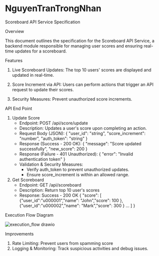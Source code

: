 # NguyenTranTrongNhan
Scoreboard API Service Specification

Overview

This document outlines the specification for the Scoreboard API Service, a backend module responsible for managing user scores and ensuring real-time updates for a scoreboard.

Features

1. Live Scoreboard Updates: The top 10 users' scores are displayed and updated in real-time.

2. Score Increment via API: Users can perform actions that trigger an API request to update their scores.

3. Security Measures: Prevent unauthorized score increments.

API End Point
1. Update Score
   - Endpoint: POST /api/score/update
   - Description: Updates a user's score upon completing an action.
   - Request Body (JSON):
     {
       "user_id": "string",
       "score_increment": "number",
       "auth_token": "string"
     }
   - Response (Success - 200 OK):
     {
      "message": "Score updated successfully",
      "new_score": 200
     }
   - Response (Failure - 401 Unauthorized):
     {
      "error": "Invalid authentication token"
     }
   - Validation & Security Measures:
       - Verify auth_token to prevent unauthorized updates.
       - Ensure score_increment is within an allowed range.
2. Get Scoreboard
   - Endpoint: GET /api/scoreboard
   - Description: Return top 10 user's scores
   - Response: Success - 200 OK
     {
       "score": [
         {"user_id":"u000001","name": "John","score": 100 },
         {"user_id":"u000002","name": "Mark","score": 300 }
         ...
       ]
     }

Execution Flow Diagram

![execution_flow drawio](https://github.com/user-attachments/assets/3a783fab-ace0-42c3-89fe-2ce28ecf5bd2)


Improvements
1. Rate Limiting: Prevent users from spamming score
2. Logging & Monitoring: Track suspicious activities and debug issues.


